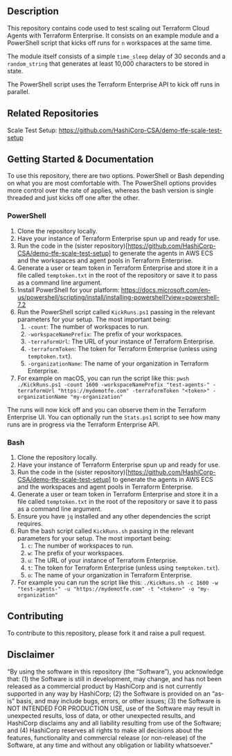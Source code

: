 ## Description

This repository contains code used to test scaling out Terraform Cloud Agents with Terraform Enterprise. It consists on an example module and a PowerShell script that kicks off runs for `n` workspaces at the same time.

The module itself consists of a simple `time_sleep` delay of 30 seconds and a `random_string` that generates at least 10,000 characters to be stored in state.

The PowerShell script uses the Terraform Enterprise API to kick off runs in parallel.

## Related Repositories

Scale Test Setup: https://github.com/HashiCorp-CSA/demo-tfe-scale-test-setup

## Getting Started & Documentation

To use this repository, there are two options. PowerShell or Bash depending on what you are most comfortable with. The PowerShell options provides more control over the rate of applies, whereas the bash version is single threaded and just kicks off one after the other.

### PowerShell

1. Clone the repository locally.
2. Have your instance of Terraform Enterprise spun up and ready for use.
2. Run the code in the (sister repository)[https://github.com/HashiCorp-CSA/demo-tfe-scale-test-setup] to generate the agents in AWS ECS and the workspaces and agent pools in Terraform Enterprise.
3. Generate a user or team token in Terraform Enterprise and store it in a file called `temptoken.txt` in the root of the repository or save it to pass as a command line argument.
4. Install PowerShell for your platform: https://docs.microsoft.com/en-us/powershell/scripting/install/installing-powershell?view=powershell-7.2
5. Run the PowerShell script called `KickRuns.ps1` passing in the relevant parameters for your setup. The most important being:
    1. `-count`: The number of workspaces to run.
    3. `-workspaceNamePrefix`: The prefix of your workspaces.
    4. `-terraformUrl`: The URL of your instance of Terraform Enterprise.
    5. `-terraformToken`: The token for Terraform Enterprise (unless using `temptoken.txt`).
    6. `-organizationName`: The name of your organization in Terraform Enterprise.
6. For example on macOS, you can run the script like this: `pwsh ./KickRuns.ps1 -count 1600 -workspaceNamePrefix "test-agents-" -terraformUrl "https://mydemotfe.com" -terraformToken "<token>" -organizationName "my-organization"`

The runs will now kick off and you can observe them in the Terraform Enterprise UI. You can optionally run the `Stats.ps1` script to see how many runs are in progress via the Terraform Enterprise API.

### Bash

1. Clone the repository locally.
2. Have your instance of Terraform Enterprise spun up and ready for use.
2. Run the code in the (sister repository)[https://github.com/HashiCorp-CSA/demo-tfe-scale-test-setup] to generate the agents in AWS ECS and the workspaces and agent pools in Terraform Enterprise.
3. Generate a user or team token in Terraform Enterprise and store it in a file called `temptoken.txt` in the root of the repository or save it to pass as a command line argument.
4. Ensure you have `jq` installed and any other dependencies the script requires.
5. Run the bash script called `KickRuns.sh` passing in the relevant parameters for your setup. The most important being:
    1. `c`: The number of workspaces to run.
    3. `w`: The prefix of your workspaces.
    4. `u`: The URL of your instance of Terraform Enterprise.
    5. `t`: The token for Terraform Enterprise (unless using `temptoken.txt`).
    6. `o`: The name of your organization in Terraform Enterprise.
6. For example you can run the script like this: `./KickRuns.sh -c 1600 -w "test-agents-" -u "https://mydemotfe.com" -t "<token>" -o "my-organization"`

## Contributing

To contribute to this repository, please fork it and raise a pull request.

## Disclaimer
“By using the software in this repository (the “Software”), you acknowledge that: (1) the Software is still in development, may change, and has not been released as a commercial product by HashiCorp and is not currently supported in any way by HashiCorp; (2) the Software is provided on an “as-is” basis, and may include bugs, errors, or other issues; (3) the Software is NOT INTENDED FOR PRODUCTION USE, use of the Software may result in unexpected results, loss of data, or other unexpected results, and HashiCorp disclaims any and all liability resulting from use of the Software; and (4) HashiCorp reserves all rights to make all decisions about the features, functionality and commercial release (or non-release) of the Software, at any time and without any obligation or liability whatsoever."